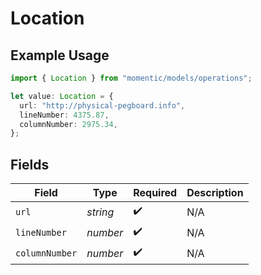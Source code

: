 # Location

## Example Usage

```typescript
import { Location } from "momentic/models/operations";

let value: Location = {
  url: "http://physical-pegboard.info",
  lineNumber: 4375.87,
  columnNumber: 2975.34,
};
```

## Fields

| Field              | Type               | Required           | Description        |
| ------------------ | ------------------ | ------------------ | ------------------ |
| `url`              | *string*           | :heavy_check_mark: | N/A                |
| `lineNumber`       | *number*           | :heavy_check_mark: | N/A                |
| `columnNumber`     | *number*           | :heavy_check_mark: | N/A                |